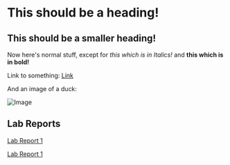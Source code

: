 This should be a heading!
========================

This should be a smaller heading!
---------------------------------

Now here's normal stuff, except for *this which is in Italics!* and **this which is in bold!**

Link to something: [Link](https://www.youtube.com/shorts/a8huLUKkZ08)

And an image of a duck:

![Image](https://hips.hearstapps.com/hmg-prod.s3.amazonaws.com/images/how-to-keep-ducks-call-ducks-1615457181.jpg?resize=640:*)

Lab Reports
----------

[Lab Report 1](lab-report-1-week-2.html)

[Lab Report 1](https://thejoeship.github.io/-cse15l-lab-reports/lab-report-1-week-2.html)